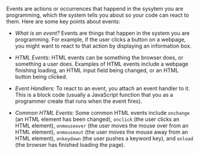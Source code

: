 Events are actions or occurrences that happend in the sysytem you are programming, which the system tells you about so your code can react to them.
Here are some key points about events:

- *What is an event?*
  Events are things that happen in the system you are programming. For example, if the user clicks a button on a webpage, you might want to react to that action by displaying an information box.

- *HTML Events:* 
  HTML events can be something the browser does, or something a user does. Examples of HTML events include a webpage finishing loading, an HTML input field being changed, or an HTML button being clicked.

- *Event Handlers:*
  To react to an event, you attach an event handler to it. This is a block code (usually a JavaScript function that you as a programmer create that runs when the event fires).

- *Common HTML Events:*
  Some common HTML events include `onchange` (an HTML element has been changed), `onclick` (the user clicks an HTML element), `onmouseover` (the user moves the mouse over from an HTML element), `onmouseout` (the user moves the mouse away from an HTML element), `onkeydown` (the user pushes a keyword key), and `onload` (the browser has finished loading the page).
